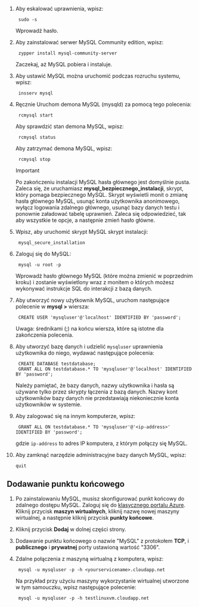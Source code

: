 
1. Aby eskalować uprawnienia, wpisz:
   
        sudo -s
   
    Wprowadź hasło.
2. Aby zainstalować serwer MySQL Community edition, wpisz:
   
        zypper install mysql-community-server
   
    Zaczekaj, aż MySQL pobiera i instaluje.
3. Aby ustawić MySQL można uruchomić podczas rozruchu systemu, wpisz:
   
        insserv mysql
4. Ręcznie Uruchom demona MySQL (mysqld) za pomocą tego polecenia:
   
        rcmysql start
   
    Aby sprawdzić stan demona MySQL, wpisz:
   
        rcmysql status
   
    Aby zatrzymać demona MySQL, wpisz:
   
        rcmysql stop
   
   > [!IMPORTANT]
   > Po zakończeniu instalacji MySQL hasła głównego jest domyślnie pusta. Zaleca się, że uruchamiasz **mysql\_bezpiecznego\_instalacji**, skrypt, który pomaga bezpiecznego MySQL. Skrypt wyświetli monit o zmianę hasła głównego MySQL, usunąć konta użytkownika anonimowego, wyłącz logowania zdalnego głównego, usunąć bazy danych testu i ponownie załadować tabelę uprawnień. Zaleca się odpowiedzieć, tak aby wszystkie te opcje, a następnie zmień hasło główne.
   > 
   > 
5. Wpisz, aby uruchomić skrypt MySQL skrypt instalacji:
   
        mysql_secure_installation
6. Zaloguj się do MySQL:
   
        mysql -u root -p
   
    Wprowadź hasło głównego MySQL (które można zmienić w poprzednim kroku) i zostanie wyświetlony wraz z monitem o których możesz wykonywać instrukcje SQL do interakcji z bazą danych.
7. Aby utworzyć nowy użytkownik MySQL, uruchom następujące polecenie w **mysql >** wiersza:
   
        CREATE USER 'mysqluser'@'localhost' IDENTIFIED BY 'password';
   
    Uwaga: średnikami (;) na końcu wiersza, które są istotne dla zakończenia polecenia.
8. Aby utworzyć bazę danych i udzielić `mysqluser` uprawnienia użytkownika do niego, wydawać następujące polecenia:
   
        CREATE DATABASE testdatabase;
        GRANT ALL ON testdatabase.* TO 'mysqluser'@'localhost' IDENTIFIED BY 'password';
   
    Należy pamiętać, że bazy danych, nazwy użytkownika i hasła są używane tylko przez skrypty łączenia z bazą danych.  Nazwy kont użytkowników bazy danych nie przedstawiają niekoniecznie konta użytkowników w systemie.
9. Aby zalogować się na innym komputerze, wpisz:
   
        GRANT ALL ON testdatabase.* TO 'mysqluser'@'<ip-address>' IDENTIFIED BY 'password';
   
    gdzie `ip-address` to adres IP komputera, z którym połączy się MySQL.
10. Aby zamknąć narzędzie administracyjne bazy danych MySQL, wpisz:
    
        quit

## <a name="add-an-endpoint"></a>Dodawanie punktu końcowego
1. Po zainstalowaniu MySQL, musisz skonfigurować punkt końcowy do zdalnego dostępu MySQL. Zaloguj się do [klasycznego portalu Azure][AzurePortal]. Kliknij przycisk **maszyn wirtualnych**, kliknij nazwę nowej maszyny wirtualnej, a następnie kliknij przycisk **punkty końcowe**.
2. Kliknij przycisk **Dodaj** w dolnej części strony.
3. Dodawanie punktu końcowego o nazwie "MySQL" z protokołem **TCP**, i **publicznego** i **prywatnej** porty ustawioną wartość "3306".
4. Zdalne połączenia z maszyną wirtualną z komputera, wpisz:
   
        mysql -u mysqluser -p -h <yourservicename>.cloudapp.net
   
    Na przykład przy użyciu maszyny wykorzystanie wirtualnej utworzone w tym samouczku, wpisz następujące polecenie:
   
        mysql -u mysqluser -p -h testlinuxvm.cloudapp.net

[MySQLDocs]: http://dev.mysql.com/doc/
[AzurePortal]: http://manage.windowsazure.com

[Image9]: ./media/install-and-run-mysql-on-opensuse-vm/LinuxVmAddEndpointMySQL.png
